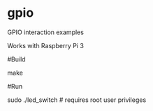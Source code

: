 # gpio
GPIO interaction examples

Works with Raspberry Pi 3

#Build 

make

#Run

sudo ./led_switch # requires root user privileges
